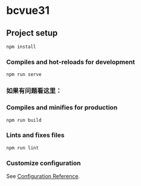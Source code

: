# bcvue31

## Project setup
```
npm install
```

### Compiles and hot-reloads for development
```
npm run serve
```
### 如果有问题看这里：

### Compiles and minifies for production
```
npm run build
```

### Lints and fixes files
```
npm run lint
```

### Customize configuration
See [Configuration Reference](https://cli.vuejs.org/config/).
